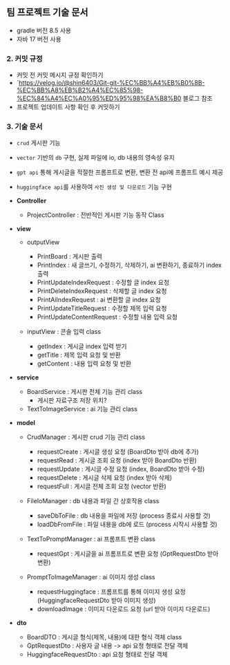 ## 팀 프로젝트 기술 문서
- gradle 버전 8.5 사용
- 자바 17 버전 사용

### 2. **커밋 규정**
- 커밋 전 커밋 메시지 규정 확인하기
- `https://velog.io/@shin6403/Git-git-%EC%BB%A4%EB%B0%8B-%EC%BB%A8%EB%B2%A4%EC%85%98-%EC%84%A4%EC%A0%95%ED%95%98%EA%B8%B0 블로그 참조
- 프로젝트 업데이트 사항 확인 후 커밋하기


### 3. **기술 문서**
- `crud` 게시판 기능
- `vector` 기반의 `db` 구현, 실제 파일에 io, db 내용의 영속성 유지
- `gpt api` 통해 게시글을 적절한 프롬프트로 변환, 변환 전 api에 프롬프트 예시 제공
- `huggingface api`를 사용하여 `사진 생성 및 다운로드` 기능 구현


- **Controller**
    - ProjectController : 전반적인 게시판 기능 동작 Class
  
- **view**
    - outputView
        - PrintBoard : 게시판 출력
        - PrintIndex : 새 글쓰기, 수정하기, 삭제하기, ai 변환하기, 종료하기 index 출력
        - PrintUpdateIndexRequest : 수정할 글 index 요청
        - PrintDeleteIndexRequest : 삭제할 글 index 요청
        - PrintAiIndexRequest : ai 변환할 글 index 요청
        - PrintUpdateTitleRequest : 수정할 제목 입력 요청
        - PrintUpdateContentRequest : 수정할 내용 입력 요청

    - inputView : 콘솔 입력 class
        - getIndex : 게시글 index 입력 받기
        - getTitle : 제목 입력 요청 및 반환
        - getContent : 내용 입력 요청 및 반환

- **service**
    - BoardService : 게시판 전체 기능 관리 class
        - 게시판 자료구조 저장 위치?
    - TextToImageService : ai 기능 관리 class

- **model**
    - CrudManager : 게시판 crud 기능 관리 class 
        - requestCreate : 게시글 생성 요청 (BoardDto 받아 db에 추가) 
        - requestRead : 게시글 조회 요청 (index 받아 BoardDto 반환) 
        - requestUpdate : 게시글 수정 요청 (index, BoardDto 받아 수정) 
        - requestDelete : 게시글 삭제 요청 (index 받아 삭제) 
        - requestFull : 게시글 전체 조회 요청 (vector 반환)

    - FileIoManager : db 내용과 파일 간 상호작용 class
        - saveDbToFile : db 내용을 파일에 저장 (process 종료시 사용할 것)
        - loadDbFromFile : 파일 내용을 db에 로드 (process 시작시 사용할 것)
      
    - TextToPromptManager : ai 프롬프트 변환 class
        - requestGpt : 게시글을 ai 프롬프트로 변환 요청 (GptRequestDto 받아 변환)

    - PromptToImageManager : ai 이미지 생성 class 
        - requestHuggingface : 프롬프트를 통해 이미지 생성 요청 (HuggingfaceRequestDto 받아 이미지 생성) 
        - downloadImage : 이미지 다운로드 요청 (url 받아 이미지 다운로드) 

- **dto**
    - BoardDTO : 게시글 형식(제목, 내용)에 대한 형식 객체 class 
    - GptRequestDto : 사용자 글 내용 -> api 요청 형태로 전달 객체
    - HuggingfaceRequestDto : api 요청 형태로 전달 객체 

